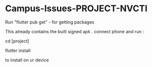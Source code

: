 # Campus-Issues-PROJECT-NVCTI

Run "flutter pub get" -   for getting packages 

This already contains the built signed apk .
connect phone and run :


cd [project] 

flutter install 


to install on ur device
